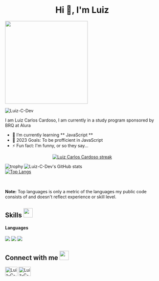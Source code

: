 <h1 align="center">Hi 👋, I'm Luiz</h1>

<img src="https://media.giphy.com/media/QvpqTCiEcwtvx6wwJK/giphy.gif" width="270" height="270" frameBorder="0" class="giphy-embed" allowFullScreen></img></p>

<p align="left"> <img src="https://komarev.com/ghpvc/?username=Luiz-C-Dev" alt="Luiz-C-Dev" /> </p>

I am Luiz Carlos Cardoso, I am currently in a study program sponsored by BRQ at Alura

- 🌱 I’m currently learning ** JavaScript **
- 🥅 2023 Goals: To be profficient in JavaScript 
- ⚡ Fun fact: I'm funny, or so they say...

<p align="center">
    <a href="https://github.com/Luiz-C-Dev/github-readme-streak-stats">
        <img title="🔥 Get streak stats for your profile at git.io/streak-stats" alt="Luiz Carlos Cardoso streak" src="https://github-readme-streak-stats.herokuapp.com/?user=Luiz-C-Dev&theme=black-ice&hide_border=true&stroke=0000&background=060A0CD0"/>
    </a>
</p>

![trophy](https://github-profile-trophy.vercel.app/?username=Luiz-C-Dev&row=1&no-bg=true)
![Luiz-C-Dev's GitHub stats](https://github-readme-stats.vercel.app/api?username=Luiz-C-Dev&theme=github_dark&show_icons=true) </br>
[![Top Langs](https://github-readme-stats.vercel.app/api/top-langs/?username=Luiz-C-Dev&layout=donut&theme=github_dark)](https://github.com/Luiz-C-Dev/github-readme-stats)

</br>
</br>
<b>Note:</b> Top languages is only a metric of the languages my public code consists of and doesn't reflect experience or skill level.

## Skills <img src="https://media.giphy.com/media/iY8CRBdQXODJSCERIr/giphy.gif" width="30px">&nbsp; 

<h4> Languages </h4>
<span> 
  <img src="https://img.shields.io/badge/HTML5-E34F26?style=for-the-badge&logo=html5&logoColor=white">
  <img src="https://img.shields.io/badge/CSS3-1572B6?style=for-the-badge&logo=css3&logoColor=white">
  <img src="https://img.shields.io/badge/JavaScript-F7DF1E?style=for-the-badge&logo=javascript&logoColor=black">
</span>

## Connect with me <img src="https://media.giphy.com/media/iY8CRBdQXODJSCERIr/giphy.gif" width="30px">
<a href="https://instagram.com/akuseru_p1/" target="blank"><img align="center" src="https://raw.githubusercontent.com/rahuldkjain/github-profile-readme-generator/master/src/images/icons/Social/instagram.svg" alt="Luiz-C-Dev Instagram" height="30" width="40" /></a>
<a href="https://github.com/Luiz-C-Dev" target="blank"><img align="center" src="https://raw.githubusercontent.com/rahuldkjain/github-profile-readme-generator/master/src/images/icons/Social/github.svg" alt="Luiz-C-Dev Github" height="30" width="40" /></a>
